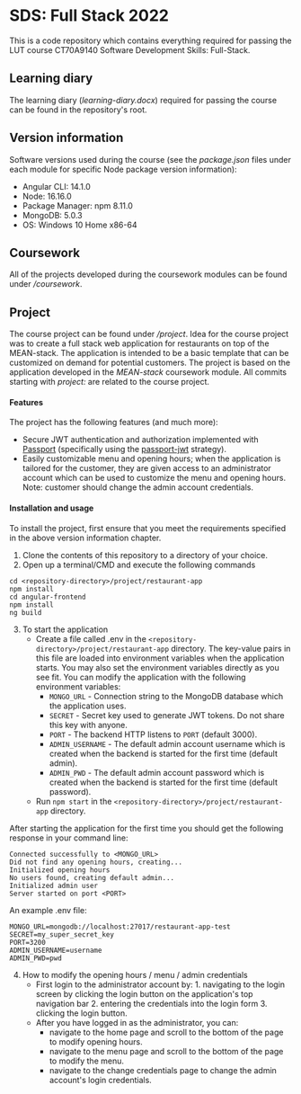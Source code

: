 
# SDS: Full Stack 2022

This is a code repository which contains everything required for passing the LUT course CT70A9140 Software Development Skills: Full-Stack.


## Learning diary

The learning diary (*learning-diary.docx*) required for passing the course can be found in the repository's root.

## Version information

Software versions used during the course (see the *package.json* files under each module for specific Node package version information):
* Angular CLI: 14.1.0
* Node: 16.16.0
* Package Manager: npm 8.11.0
* MongoDB: 5.0.3
* OS: Windows 10 Home x86-64

## Coursework

All of the projects developed during the coursework modules can be found under */coursework*.

## Project

The course project can be found under */project*.
Idea for the course project was to create a full stack web application for restaurants on top of the MEAN-stack.
The application is intended to be a basic template that can be customized on demand for potential customers.
The project is based on the application developed in the *MEAN-stack* coursework module.
All commits starting with *project:* are related to the course project.

#### Features

The project has the following features (and much more):
* Secure JWT authentication and authorization implemented with [Passport](https://www.passportjs.org/) (specifically using the [passport-jwt](http://www.passportjs.org/packages/passport-jwt/) strategy).
* Easily customizable menu and opening hours; when the application is tailored for the customer, they are given access to an administrator account which can be used to customize the menu and opening hours. Note: customer should change the admin account credentials.

#### Installation and usage

To install the project, first ensure that you meet the requirements specified in the above version information chapter.
1. Clone the contents of this repository to a directory of your choice.
2. Open up a terminal/CMD and execute the following commands
```
cd <repository-directory>/project/restaurant-app
npm install
cd angular-frontend
npm install
ng build
```
3. To start the application
    * Create a file called .env in the `<repository-directory>/project/restaurant-app` directory. The key-value pairs in this file are loaded into environment variables when the application starts. You may also set the environment variables directly as you see fit. You can modify the application with the following environment variables:
        * `MONGO_URL` - Connection string to the MongoDB database which the application uses.
        * `SECRET` - Secret key used to generate JWT tokens. Do not share this key with anyone.
        * `PORT` - The backend HTTP listens to `PORT` (default 3000).
        * `ADMIN_USERNAME` - The default admin account username which is created when the backend is started for the first time (default admin).
        * `ADMIN_PWD` - The default admin account password which is created when the backend is started for the first time (default password).
    * Run `npm start` in the `<repository-directory>/project/restaurant-app` directory.
    
After starting the application for the first time you should get the following response in your command line:
```
Connected successfully to <MONGO_URL>
Did not find any opening hours, creating...
Initialized opening hours
No users found, creating default admin...
Initialized admin user
Server started on port <PORT>
```
An example .env file:
```
MONGO_URL=mongodb://localhost:27017/restaurant-app-test
SECRET=my_super_secret_key
PORT=3200
ADMIN_USERNAME=username
ADMIN_PWD=pwd
```

4. How to modify the opening hours / menu / admin credentials
   * First login to the administrator account by: 1. navigating to the login screen by clicking the login button on the application's top navigation bar 2. entering the credentials into the login form 3. clicking the login button.
   * After you have logged in as the administrator, you can:
      * navigate to the home page and scroll to the bottom of the page to modify opening hours.
      * navigate to the menu page and scroll to the bottom of the page to modify the menu.
      * navigate to the change credentials page to change the admin account's login credentials.
